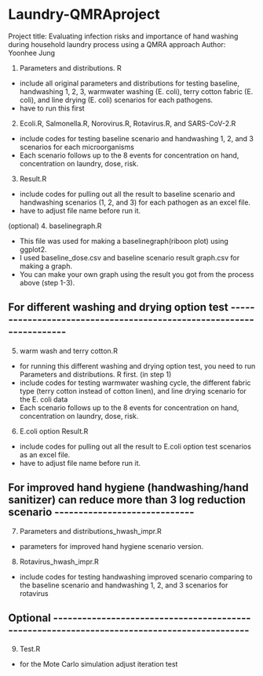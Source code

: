 # Laundry-QMRAproject

Project title: Evaluating infection risks and importance of hand washing during household laundry process using a QMRA approach
Author: Yoonhee Jung 

1. Parameters and distributions. R
- include all original parameters and distributions for testing baseline, handwashing 1, 2, 3, warmwater washing (E. coli), terry cotton fabric (E. coli), and line drying (E. coli) scenarios for each pathogens. 
- have to run this first 

2. Ecoli.R, Salmonella.R, Norovirus.R, Rotavirus.R, and SARS-CoV-2.R
- include codes for testing baseline scenario and handwashing 1, 2, and 3 scenarios for each microorganisms
- Each scenario follows up to the 8 events for concentration on hand, concentration on laundry, dose, risk. 

3. Result.R
- include codes for pulling out all the result to baseline scenario and handwashing scenarios (1, 2, and 3) for each pathogen as an excel file. 
- have to adjust file name before run it. 

(optional) 4. baselinegraph.R
- This file was used for making a baselinegraph(riboon plot) using ggplot2.
- I used baseline_dose.csv and baseline scenario result graph.csv for making a graph. 
- You can make your own graph using the result you got from the process above (step 1-3).


## For different washing and drying option test --------------------------------------------------------------------

5. warm wash and terry cotton.R
- for running this different washing and drying option test, you need to run Parameters and distributions. R first. (in step 1)
- include codes for testing warmwater washing cycle, the different fabric type (terry cotton instead of cotton linen), and line drying scenario for the E. coli data
- Each scenario follows up to the 8 events for concentration on hand, concentration on laundry, dose, risk.

6. E.coli option Result.R
- include codes for pulling out all the result to E.coli option test scenarios as an excel file. 
- have to adjust file name before run it.

## For improved hand hygiene (handwashing/hand sanitizer) can reduce more than 3 log reduction scenario -----------------------------

7. Parameters and distributions_hwash_impr.R
- parameters for improved hand hygiene scenario version.

8. Rotavirus_hwash_impr.R
- include codes for testing handwashing improved scenario comparing to the baseline scenario and handwashing 1, 2, and 3 scenarios for rotavirus

## Optional -------------------------------------------------------------------------------------------
9. Test.R 
- for the Mote Carlo simulation adjust iteration test 
